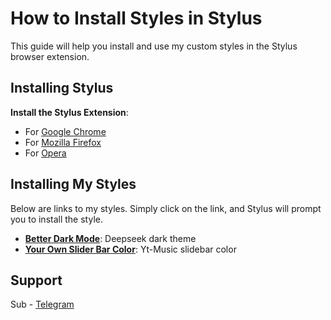 # How to Install Styles in Stylus

This guide will help you install and use my custom styles in the Stylus browser extension.

## Installing Stylus

**Install the Stylus Extension**:
   - For [Google Chrome](https://chrome.google.com/webstore/detail/stylus/clngdbkpkpeebahjckkjfobafhncgmne)
   - For [Mozilla Firefox](https://addons.mozilla.org/en-US/firefox/addon/styl-us/)
   - For [Opera](https://addons.opera.com/en/extensions/privacy_policy/27c0f4146c879f67a91b70f93f4eee4a01846fdd/)

## Installing My Styles

Below are links to my styles. Simply click on the link, and Stylus will prompt you to install the style.

- **[Better Dark Mode](https://userstyles.world/style/20612/better-dark-mode)**: Deepseek dark theme
- **[Your Own Slider Bar Color](https://userstyles.world/style/20638/your-own-slider-bar-color)**: Yt-Music slidebar color

## Support

Sub - [Telegram](https://t.me/mylousyfate)
